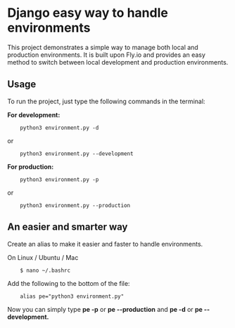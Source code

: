 # Django easy way to handle environments

This project demonstrates a simple way to manage both local and production environments. It is built upon Fly.io and provides an easy method to switch between local development and production environments.

## Usage
To run the project, just type the following commands in the terminal:

**For development:**
```
    python3 environment.py -d
```
or
```
    python3 environment.py --development
```

**For production:**
```
    python3 environment.py -p
```
or
```
    python3 environment.py --production
```

## An easier and smarter way
Create an alias to make it easier and faster to handle environments.

On Linux / Ubuntu / Mac
```
    $ nano ~/.bashrc
```

Add the following to the bottom of the file:
```
    alias pe="python3 environment.py"
```
Now you can simply type **pe -p** or **pe --production** and **pe -d** or **pe --development.**
